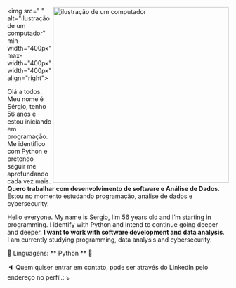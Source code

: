 
<img src="<img src="https://raw.githubusercontent.com/MicaelliMedeiros/micaellimedeiros/master/image/computer-illustration.png" alt="ilustração de um computador" min-width="400px" max-width="400px" width="400px" align="right">
" alt="ilustração de um computador" min-width="400px" max-width="400px" width="400px" align="right">

<p align="left"> 
  Olá a todos. Meu nome é Sérgio, tenho 56 anos e estou iniciando  em programação. Me identifico com Python e pretendo seguir me aprofundando cada vez mais. <strong>Quero trabalhar com desenvolvimento de software e Análise de Dados</strong>.<br>
  Estou no momento estudando programação, análise de dados e cybersecurity.

  Hello everyone. My name is Sergio, I’m 56 years old and I’m starting in programming. I identify with Python and intend to continue going deeper and deeper. <Strong>I want to work with software development and data analysis</Strong>. <br>
  I am currently studying programming, data analysis and cybersecurity.


<p align="left">
  🦄 Linguagens: ** Python ** 📖
</p>

<p align="left">
  🔈 Quem quiser entrar em contato, pode ser através do LinkedIn pelo endereço no perfil.: ⤵️
</p>

